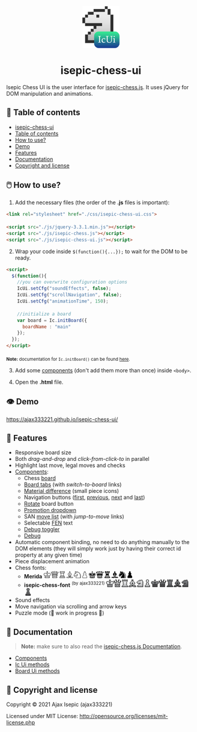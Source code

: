 <p align="center"><a href="https://github.com/ajax333221/isepic-chess-ui"><img width="100" src="https://github.com/ajax333221/isepic-chess-ui/raw/master/css/images/ic_ui_logo.png" alt="IcUi logo"></a></p>

<h1 align="center">isepic-chess-ui</h1>

Isepic Chess UI is the user interface for [isepic-chess.js](https://github.com/ajax333221/isepic-chess). It uses jQuery for DOM manipulation and animations.

:pushpin: Table of contents
-------------

- [isepic-chess-ui](https://github.com/ajax333221/isepic-chess-ui#isepic-chess-ui)
- [Table of contents](https://github.com/ajax333221/isepic-chess-ui#pushpin-table-of-contents)
- [How to use?](https://github.com/ajax333221/isepic-chess-ui#computer_mouse-how-to-use)
- [Demo](https://github.com/ajax333221/isepic-chess-ui#eye-demo)
- [Features](https://github.com/ajax333221/isepic-chess-ui#rocket-features)
- [Documentation](https://github.com/ajax333221/isepic-chess-ui#book-documentation)
- [Copyright and license](https://github.com/ajax333221/isepic-chess-ui#page_facing_up-copyright-and-license)

:computer_mouse: How to use?
-------------

1. Add the necessary files (the order of the **.js** files is important):

```html
<link rel="stylesheet" href="./css/isepic-chess-ui.css">

<script src="./js/jquery-3.3.1.min.js"></script>
<script src="./js/isepic-chess.js"></script>
<script src="./js/isepic-chess-ui.js"></script>
```

2. Wrap your code inside `$(function(){...});` to wait for the DOM to be ready.

```html
<script>
  $(function(){
    //you can overwrite configuration options
    IcUi.setCfg("soundEffects", false);
    IcUi.setCfg("scrollNavigation", false);
    IcUi.setCfg("animationTime", 150);
    
    //initialize a board
    var board = Ic.initBoard({
      boardName : "main"
    });
  });
</script>
```
<sub>**Note:** documentation for `Ic.initBoard()` can be found [here](https://github.com/ajax333221/isepic-chess/blob/master/docs/ic-methods.md#ic-methods).</sub>

3. Add some [components](https://ajax333221.github.io/isepic-chess-ui/components.html) (don't add them more than once) inside `<body>`.

4. Open the **.html** file.

:eye: Demo
-------------

https://ajax333221.github.io/isepic-chess-ui/

:rocket: Features
-------------

- Responsive board size
- Both *drag-and-drop* and *click-from-click-to* in parallel
- Highlight last move, legal moves and checks
- [Components](https://ajax333221.github.io/isepic-chess-ui/components.html):
	- Chess [board](https://ajax333221.github.io/isepic-chess-ui/components.html#board)
	- [Board tabs](https://ajax333221.github.io/isepic-chess-ui/components.html#board_tabs) (with *switch-to-board* links)
	- [Material difference](https://ajax333221.github.io/isepic-chess-ui/components.html#material_diff) (small piece icons)
	- Navigation buttons ([first](https://ajax333221.github.io/isepic-chess-ui/components.html#first), [previous](https://ajax333221.github.io/isepic-chess-ui/components.html#previous), [next](https://ajax333221.github.io/isepic-chess-ui/components.html#next) and [last](https://ajax333221.github.io/isepic-chess-ui/components.html#last))
	- [Rotate](https://ajax333221.github.io/isepic-chess-ui/components.html#rotate) board button
	- [Promotion dropdown](https://ajax333221.github.io/isepic-chess-ui/components.html#promote)
	- SAN [move list](https://ajax333221.github.io/isepic-chess-ui/components.html#move_list) (with *jump-to-move* links)
	- Selectable [FEN](https://ajax333221.github.io/isepic-chess-ui/components.html#fen) text
	- [Debug toggler](https://ajax333221.github.io/isepic-chess-ui/components.html#debug_toggler)
	- [Debug](https://ajax333221.github.io/isepic-chess-ui/components.html#debug)
- Automatic component binding, no need to do anything manually to the DOM elements (they will simply work just by having their correct id property at any given time)
- Piece displacement animation
- Chess fonts:
	- **Merida** <img src="./css/images/chess-fonts/merida/wk.png" width="20"><img src="./css/images/chess-fonts/merida/wq.png" width="20"><img src="./css/images/chess-fonts/merida/wr.png" width="20"><img src="./css/images/chess-fonts/merida/wb.png" width="20"><img src="./css/images/chess-fonts/merida/wn.png" width="20"><img src="./css/images/chess-fonts/merida/wp.png" width="20"><img src="./css/images/chess-fonts/merida/bk.png" width="20"><img src="./css/images/chess-fonts/merida/bq.png" width="20"><img src="./css/images/chess-fonts/merida/br.png" width="20"><img src="./css/images/chess-fonts/merida/bb.png" width="20"><img src="./css/images/chess-fonts/merida/bn.png" width="20"><img src="./css/images/chess-fonts/merida/bp.png" width="20">
	- **isepic-chess-font** <sup>(by ajax333221)</sup> <img src="./css/images/chess-fonts/isepic/wk.png" width="20"><img src="./css/images/chess-fonts/isepic/wq.png" width="20"><img src="./css/images/chess-fonts/isepic/wr.png" width="20"><img src="./css/images/chess-fonts/isepic/wb.png" width="20"><img src="./css/images/chess-fonts/isepic/wn.png" width="20"><img src="./css/images/chess-fonts/isepic/wp.png" width="20"><img src="./css/images/chess-fonts/isepic/bk.png" width="20"><img src="./css/images/chess-fonts/isepic/bq.png" width="20"><img src="./css/images/chess-fonts/isepic/br.png" width="20"><img src="./css/images/chess-fonts/isepic/bb.png" width="20"><img src="./css/images/chess-fonts/isepic/bn.png" width="20"><img src="./css/images/chess-fonts/isepic/bp.png" width="20">
- Sound effects
- Move navigation via scrolling and arrow keys
- Puzzle mode (:construction: work in progress :construction:)

:book: Documentation
-------------

> **Note:** make sure to also read the [isepic-chess.js Documentation](https://github.com/ajax333221/isepic-chess#book-documentation).

- [Components](https://ajax333221.github.io/isepic-chess-ui/components.html)
- [Ic Ui methods](https://github.com/ajax333221/isepic-chess-ui/blob/master/docs/ic-ui-methods.md#ic-ui-methods)
- [Board Ui methods](https://github.com/ajax333221/isepic-chess-ui/blob/master/docs/board-ui-methods.md#board-ui-methods)

:page_facing_up: Copyright and license
-------------

Copyright © 2021 Ajax Isepic (ajax333221)

Licensed under MIT License: http://opensource.org/licenses/mit-license.php
